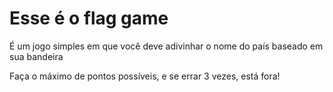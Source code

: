 # Esse é o flag game

É um jogo simples em que você deve adivinhar o nome do país baseado em sua bandeira

Faça o máximo de pontos possíveis, e se errar 3 vezes, está fora!
